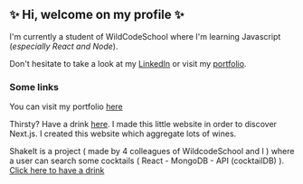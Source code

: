## ✨ Hi, welcome on my profile ✨ 

I'm currently a student of WildCodeSchool where I'm learning Javascript (*especially React and Node*).  

Don't hesitate to take a look at my [LinkedIn](https://www.linkedin.com/in/trad-aidoud/) or visit my [portfolio](https://www.trad-aidoud.fr).

### Some links 
You can visit my portfolio [here](https://www.trad-aidoud.fr/)

Thirsty? Have a drink [here](https://www.vin.trad-aidoud.fr/). I made this little website in order to discover Next.js. I created this website which aggregate lots of wines.

ShakeIt is a project ( made by 4 colleagues of WildcodeSchool and I ) where a user can search some cocktails ( React - MongoDB - API (cocktailDB) ). [Click here to have a drink](https://shakeit.netlify.app/) 



<!--
**Tradou/Tradou** is a ✨ _special_ ✨ repository because its `README.md` (this file) appears on your GitHub profile.

Here are some ideas to get you started:

- 🔭 I’m currently working on ...
- 🌱 I’m currently learning ...
- 👯 I’m looking to collaborate on ...
- 🤔 I’m looking for help with ...
- 💬 Ask me about ...
- 📫 How to reach me: ...
- 😄 Pronouns: ...
- ⚡ Fun fact: ...
-->
